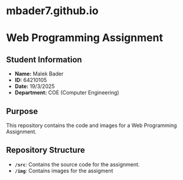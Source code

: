 # mbader7.github.io
# Web Programming Assignment

## Student Information
- **Name:** Malek Bader
- **ID:** 64210105
- **Date:** 19/3/2025
- **Department:** COE (Computer Engineering)

## Purpose
This repository contains the code and images for a Web Programming Assignment.

## Repository Structure
- **`/src`**: Contains the source code for the assignment.
- **`/img`**: Contains images for the assigment



